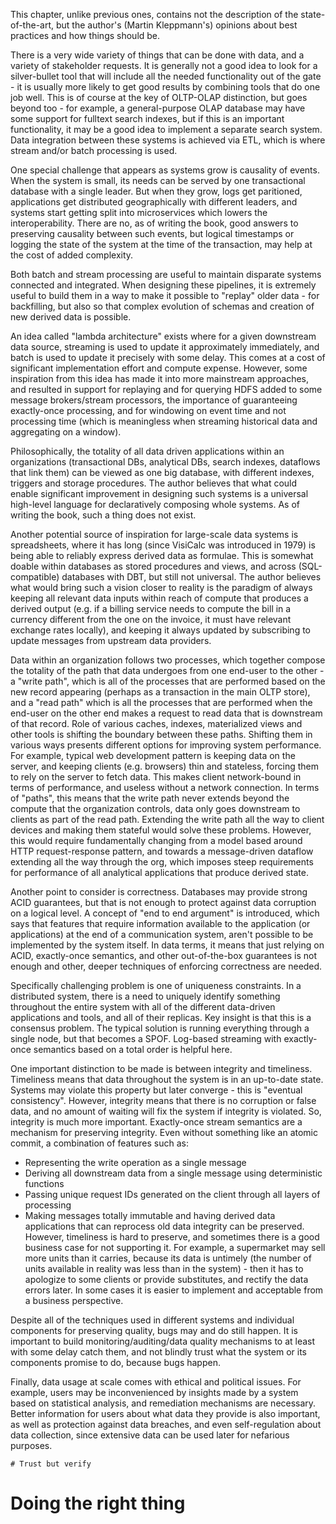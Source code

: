 This chapter, unlike previous ones, contains not the description of the state-of-the-art, but the author's (Martin Kleppmann's) opinions about best practices and how things should be.

There is a very wide variety of things that can be done with data, and a variety of stakeholder requests. It is generally not a good idea to look for a silver-bullet tool that will include all the needed functionality out of the gate - it is usually more likely to get good results by combining tools that do one job well. This is of course at the key of OLTP-OLAP distinction, but goes beyond too - for example, a general-purpose OLAP database may have some support for fulltext search indexes, but if this is an important functionality, it may be a good idea to implement a separate search system. Data integration between these systems is achieved via ETL, which is where stream and/or batch processing is used. 

One special challenge that appears as systems grow is causality of events. When the system is small, its needs can be served by one transactional database with a single leader. But when they grow, logs get paritioned, applications get distributed geographically with different leaders, and systems start getting split into microservices which lowers the interoperability. There are no, as of writing the book, good answers to preserving causality between such events, but logical timestamps or logging the state of the system at the time of the transaction, may help at the cost of added complexity.


Both batch and stream processing are useful to maintain disparate systems connected and integrated. When designing these pipelines, it is extremely useful to build them in a way to make it possible to "replay" older data - for backfilling, but also so that complex evolution of schemas and creation of new derived data is possible. 

An idea called "lambda architecture" exists where for a given downstream data source, streaming is used to update it approximately immediately, and batch is used to update it precisely with some delay. This comes at a cost of significant implementation effort and compute expense. However, some inspiration from this idea has made it into more mainstream approaches, and resulted in support for replaying and for querying HDFS added to some message brokers/stream processors, the importance of guaranteeing exactly-once processing, and for windowing on event time and not processing time (which is meaningless when streaming historical data and aggregating on a window).

Philosophically, the totality of all data driven applications within an organizations (transactional DBs, analytical DBs, search indexes, dataflows that link them) can be viewed as one big database, with different indexes, triggers and storage procedures. The author believes that what could enable significant improvement in designing such systems is a universal high-level language for declaratively composing whole systems. As of writing the book, such a thing does not exist.

Another potential source of inspiration for large-scale data systems is spreadsheets, where it has long (since VisiCalc was introduced in 1979) is being able to reliably express derived data as formulae. This is somewhat doable within databases as stored procedures and views, and across (SQL-compatible) databases with DBT, but still not universal. The author believes what would bring such a vision closer to reality is the paradigm of always keeping all relevant data inputs within reach of compute that produces a derived output (e.g. if a billing service needs to compute the bill in a currency different from the one on the invoice, it must have relevant exchange rates locally), and keeping it always updated by subscribing to update messages from upstream data providers.

Data within an organization follows two processes, which together compose the totality of the path that data undergoes from one end-user to the other - a "write path", which is all of the processes that are performed based on the new record appearing (perhaps as a transaction in the main OLTP store), and a "read path" which is all the processes that are performed when the end-user on the other end makes a request to read data that is downstream of that record. Role of various caches, indexes, materialized views and other tools is shifting the boundary between these paths. Shifting them in various ways presents different options for improving system performance.
For example, typical web development pattern is keeping data on the server, and keeping clients (e.g. browsers) thin and stateless, forcing them to rely on the server to fetch data. This makes client network-bound in terms of performance, and useless without a network connection. In terms of "paths", this means that the write path never extends beyond the compute that the organization controls, data only goes downstream to clients as part of the read path. Extending the write path all the way to client devices and making them stateful would solve these problems. However, this would require fundamentally changing from a model based around HTTP request-response pattern, and towards a message-driven dataflow extending all the way through the org, which imposes steep requirements for performance of all analytical applications that produce derived state. 

Another point to consider is correctness. Databases may provide strong ACID guarantees, but that is not enough to protect against data corruption on a logical level. A concept of "end to end argument" is introduced, which says that features that require information available to the application (or applications) at the end of a communication system, aren't possible to be implemented by the system itself. In data terms, it means that just relying on ACID, exactly-once semantics, and other out-of-the-box guarantees is not enough and other, deeper techniques of enforcing correctness are needed. 

Specifically challenging problem is one of uniqueness constraints. In a distributed system, there is a need to uniquely identify something throughout the entire system with all of the different data-driven applications and tools, and all of their replicas. Key insight is that this is a consensus problem. The typical solution is running everything through a single node, but that becomes a SPOF. Log-based streaming with exactly-once semantics based on a total order is helpful here.

One important distinction to be made is between integrity and timeliness. Timeliness means that data throughout the system is in an up-to-date state. Systems may violate this property but later converge - this is "eventual consistency". However, integrity means that there is no corruption or false data, and no amount of waiting will fix the system if integrity is violated. So, integrity is much more important. 
Exactly-once stream semantics are a mechanism for preserving integrity. Even without something like an atomic commit, a combination of features such as:
- Representing the write operation as a single message
- Deriving all downstream data from a single message using deterministic functions
- Passing unique request IDs generated on the client through all layers of processing 
- Making messages totally immutable and having derived data applications that can reprocess old data
integrity can be preserved. 
However, timeliness is hard to preserve, and sometimes there is a good business case for not supporting it. For example, a supermarket may sell more units than it carries, because its data is untimely (the number of units available in reality was less than in the system) - then it has to apologize to some clients or provide substitutes, and rectify the data errors later. In some cases it is easier to implement and acceptable from a business perspective.

Despite all of the techniques used in different systems and individual components for preserving quality, bugs may and do still happen. It is important to build monitoring/auditing/data quality mechanisms to at least with some delay catch them, and not blindly trust what the system or its components promise to do, because bugs happen.

Finally, data usage at scale comes with ethical and political issues. For example, users may be inconvenienced by insights made by a system based on statistical analysis, and remediation mechanisms are necessary. Better information for users about what data they provide is also important, as well as protection against data breaches, and even self-regulation about data collection, since extensive data can be used later for nefarious purposes. 

    
    # Trust but verify


# Doing the right thing 